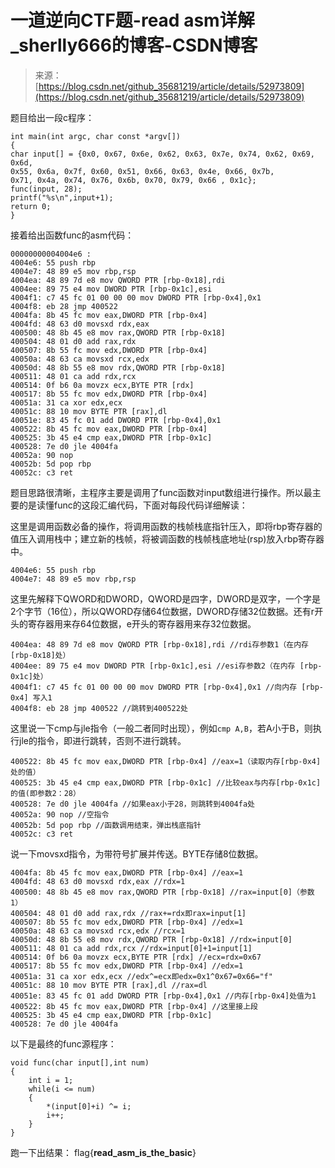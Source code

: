 <!--yml
category: 未分类
date: 2022-04-26 14:53:01
-->

# 一道逆向CTF题-read asm详解_sherlly666的博客-CSDN博客

> 来源：[https://blog.csdn.net/github_35681219/article/details/52973809](https://blog.csdn.net/github_35681219/article/details/52973809)

题目给出一段c程序：

```
int main(int argc, char const *argv[])
{
char input[] = {0x0, 0x67, 0x6e, 0x62, 0x63, 0x7e, 0x74, 0x62, 0x69, 0x6d,
0x55, 0x6a, 0x7f, 0x60, 0x51, 0x66, 0x63, 0x4e, 0x66, 0x7b,
0x71, 0x4a, 0x74, 0x76, 0x6b, 0x70, 0x79, 0x66 , 0x1c};
func(input, 28);
printf("%s\n",input+1);
return 0;
}
```

接着给出函数func的asm代码：

```
00000000004004e6 : 
4004e6: 55 push rbp 
4004e7: 48 89 e5 mov rbp,rsp 
4004ea: 48 89 7d e8 mov QWORD PTR [rbp-0x18],rdi 
4004ee: 89 75 e4 mov DWORD PTR [rbp-0x1c],esi 
4004f1: c7 45 fc 01 00 00 00 mov DWORD PTR [rbp-0x4],0x1 
4004f8: eb 28 jmp 400522 
4004fa: 8b 45 fc mov eax,DWORD PTR [rbp-0x4] 
4004fd: 48 63 d0 movsxd rdx,eax 
400500: 48 8b 45 e8 mov rax,QWORD PTR [rbp-0x18] 
400504: 48 01 d0 add rax,rdx 
400507: 8b 55 fc mov edx,DWORD PTR [rbp-0x4] 
40050a: 48 63 ca movsxd rcx,edx 
40050d: 48 8b 55 e8 mov rdx,QWORD PTR [rbp-0x18] 
400511: 48 01 ca add rdx,rcx 
400514: 0f b6 0a movzx ecx,BYTE PTR [rdx] 
400517: 8b 55 fc mov edx,DWORD PTR [rbp-0x4] 
40051a: 31 ca xor edx,ecx 
40051c: 88 10 mov BYTE PTR [rax],dl 
40051e: 83 45 fc 01 add DWORD PTR [rbp-0x4],0x1 
400522: 8b 45 fc mov eax,DWORD PTR [rbp-0x4] 
400525: 3b 45 e4 cmp eax,DWORD PTR [rbp-0x1c] 
400528: 7e d0 jle 4004fa 
40052a: 90 nop 
40052b: 5d pop rbp 
40052c: c3 ret
```

题目思路很清晰，主程序主要是调用了func函数对input数组进行操作。所以最主要的是读懂func的这段汇编代码，下面对每段代码详细解读：

这里是调用函数必备的操作，将调用函数的栈帧栈底指针压入，即将rbp寄存器的值压入调用栈中；建立新的栈帧，将被调函数的栈帧栈底地址(rsp)放入rbp寄存器中。

```
4004e6: 55 push rbp 
4004e7: 48 89 e5 mov rbp,rsp 
```

这里先解释下QWORD和DWORD，QWORD是四字，DWORD是双字，一个字是2个字节（16位），所以QWORD存储64位数据，DWORD存储32位数据。还有r开头的寄存器用来存64位数据，e开头的寄存器用来存32位数据。

```
4004ea: 48 89 7d e8 mov QWORD PTR [rbp-0x18],rdi //rdi存参数1（在内存 [rbp-0x18]处）
4004ee: 89 75 e4 mov DWORD PTR [rbp-0x1c],esi //esi存参数2（在内存 [rbp-0x1c]处）
4004f1: c7 45 fc 01 00 00 00 mov DWORD PTR [rbp-0x4],0x1 //向内存 [rbp-0x4] 写入1
4004f8: eb 28 jmp 400522 //跳转到400522处
```

这里说一下cmp与jle指令（一般二者同时出现），例如`cmp A,B`，若A小于B，则执行jle的指令，即进行跳转，否则不进行跳转。

```
400522: 8b 45 fc mov eax,DWORD PTR [rbp-0x4] //eax=1（读取内存[rbp-0x4]处的值）
400525: 3b 45 e4 cmp eax,DWORD PTR [rbp-0x1c] //比较eax与内存[rbp-0x1c]的值(即参数2：28）
400528: 7e d0 jle 4004fa //如果eax小于28，则跳转到4004fa处
40052a: 90 nop //空指令
40052b: 5d pop rbp //函数调用结束，弹出栈底指针
40052c: c3 ret
```

说一下movsxd指令，为带符号扩展并传送。BYTE存储8位数据。

```
4004fa: 8b 45 fc mov eax,DWORD PTR [rbp-0x4] //eax=1
4004fd: 48 63 d0 movsxd rdx,eax //rdx=1
400500: 48 8b 45 e8 mov rax,QWORD PTR [rbp-0x18] //rax=input[0]（参数1）
400504: 48 01 d0 add rax,rdx //rax+=rdx即rax=input[1]
400507: 8b 55 fc mov edx,DWORD PTR [rbp-0x4] //edx=1
40050a: 48 63 ca movsxd rcx,edx //rcx=1
40050d: 48 8b 55 e8 mov rdx,QWORD PTR [rbp-0x18] //rdx=input[0]
400511: 48 01 ca add rdx,rcx //rdx=input[0]+1=input[1]
400514: 0f b6 0a movzx ecx,BYTE PTR [rdx] //ecx=rdx=0x67
400517: 8b 55 fc mov edx,DWORD PTR [rbp-0x4] //edx=1
40051a: 31 ca xor edx,ecx //edx^=ecx即edx=0x1^0x67=0x66="f"
40051c: 88 10 mov BYTE PTR [rax],dl //rax=dl
40051e: 83 45 fc 01 add DWORD PTR [rbp-0x4],0x1 //内存[rbp-0x4]处值为1
400522: 8b 45 fc mov eax,DWORD PTR [rbp-0x4] //这里接上段
400525: 3b 45 e4 cmp eax,DWORD PTR [rbp-0x1c] 
400528: 7e d0 jle 4004fa 
```

以下是最终的func源程序：

```
void func(char input[],int num)
{
    int i = 1;
    while(i <= num)
    {
        *(input[0]+i) ^= i; 
        i++;
    }
}
```

跑一下出结果：
flag{**read_asm_is_the_basic**}